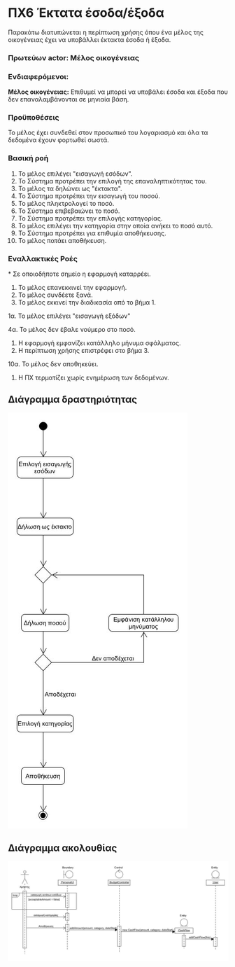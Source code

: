 # ΠΧ6 Έκτατα έσοδα/έξοδα
Παρακάτω διατυπώνεται η περίπτωση χρήσης όπου ένα μέλος της οικογένειας έχει να υποβάλλει έκτακτα έσοδα ή έξοδα.

### Πρωτεύων actor: Μέλος οικογένειας

### Ενδιαφερόμενοι:

**Μέλος οικογένειας:** Επιθυμεί να μπορεί να υποβάλει έσοδα και έξοδα που δεν επαναλαμβάνονται σε μηνιαία βάση.

### Προϋποθέσεις

Το μέλος έχει συνδεθεί στον προσωπικό του λογαριασμό και όλα τα δεδομένα έχουν φορτωθεί σωστά.

### Βασική ροή

1. Το μέλος επιλέγει "εισαγωγή εσόδων".
2. Το Σύστημα προτρέπει την επιλογή της επαναληπτικότητας του.
3. Το μέλος τα δηλώνει ως "έκτακτα".
4. Το Σύστημα προτρέπει την εισαγωγή του ποσού.
5. Το μέλος πληκτρολογεί το ποσό.
6. Το Σύστημα επιβεβαιώνει το ποσό.
7. Το Σύστημα προτρέπει την επιλογής κατηγορίας.
8. Το μέλος επιλέγει την κατηγορία στην οποία ανήκει το ποσό αυτό.
9. Το Σύστημα προτρέπει για επιθυμία αποθήκευσης.
10. Το μέλος πατάει αποθήκευση.

### Εναλλακτικές Ροές

\* Σε οποιοδήποτε σημείο η εφαρμογή καταρρέει.

1. Το μέλος επανεκκινεί την εφαρμογή.
2. Το μέλος συνδέετε ξανά.
3. Το μέλος εκκινεί την διαδικασία από το βήμα 1.

1α. Το μέλος επιλέγει "εισαγωγή εξόδων"

4α. Το μέλος δεν έβαλε νούμερο στο ποσό.
1. Η εφαρμογή εμφανίζει κατάλληλο μήνυμα σφάλματος.
2. Η περίπτωση χρήσης επιστρέφει στο βήμα 3.

10α. Το μέλος δεν αποθηκεύει.
1. Η ΠΧ τερματίζει χωρίς ενημέρωση των δεδομένων.


## Διάγραμμα δραστηριότητας
![image](/docs/markdown/uml/requirements/el-GR/uc6-activity-diagram.jpg)

## Διάγραμμα ακολουθίας

![image](/docs/markdown/uml/requirements/el-GR/uc6-sequence-diagram.jpg)